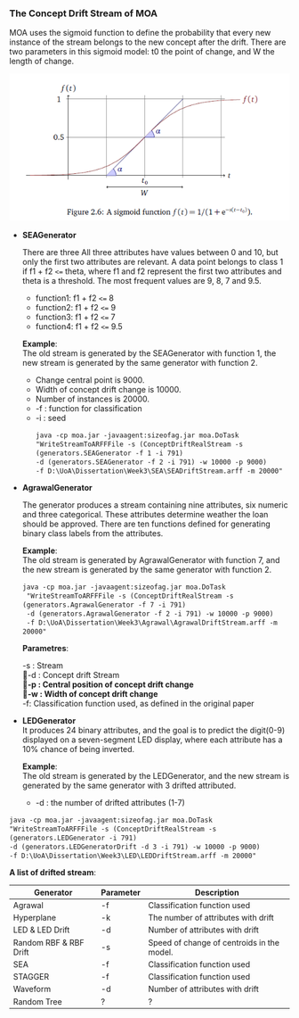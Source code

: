 ### The Concept Drift Stream of MOA

MOA uses the sigmoid function to define the probability that every new instance of the stream belongs to the new concept after the drift. There are two parameters in this sigmoid model: t0 the point of change, and W the length of change.

![](/assets/ch2/sigmoid.PNG)

* **SEAGenerator**

  There are three All three attributes have values between 0 and 10, but only the first two attributes are relevant. A data point belongs to class 1 if f1 + f2 `<=` theta, where f1 and f2 represent the first two attributes and theta is a threshold. The most frequent values are 9, 8, 7 and 9.5.

  * function1: f1 + f2 `<=` 8
  * function2: f1 + f2 `<=` 9
  * function3: f1 + f2 `<=` 7
  * function4: f1 + f2 `<=` 9.5

  **Example**:  
  The old stream is generated by the SEAGenerator with function 1, the new stream is generated by the same generator with function 2.

  * Change central point is 9000.
  * Width of concept drift change is 10000.
  * Number of instances is 20000.
  * -f : function for classification
  * -i : seed
    ```
    java -cp moa.jar -javaagent:sizeofag.jar moa.DoTask
    "WriteStreamToARFFFile -s (ConceptDriftRealStream -s (generators.SEAGenerator -f 1 -i 791) 
    -d (generators.SEAGenerator -f 2 -i 791) -w 10000 -p 9000) 
    -f D:\UoA\Dissertation\Week3\SEA\SEADriftStream.arff -m 20000"
    ```

* **AgrawalGenerator**

  The generator produces a stream containing nine attributes, six numeric and three categorical. These attributes determine weather the loan should be approved. There are ten functions defined for generating binary class labels from the attributes.

  **Example**:  
  The old stream is generated by AgrawalGenerator with function 7, and the new stream is generated by the same generator with function 2.

  ```
  java -cp moa.jar -javaagent:sizeofag.jar moa.DoTask
   "WriteStreamToARFFFile -s (ConceptDriftRealStream -s (generators.AgrawalGenerator -f 7 -i 791) 
   -d (generators.AgrawalGenerator -f 2 -i 791) -w 10000 -p 9000) 
   -f D:\UoA\Dissertation\Week3\Agrawal\AgrawalDriftStream.arff -m 20000"
  ```

  **Parametres**:

  -s : Stream  
  -d : Concept drift Stream  
  **-p : Central position of concept drift change  
  -w : Width of concept drift change**  
  -f: Classification function used, as defined in the original paper

* **LEDGenerator**  
  It produces 24 binary attributes, and the goal is to predict the digit\(0-9\) displayed on a seven-segment LED display, where each attribute has a 10% chance of being inverted.

  **Example**:  
  The old stream is generated by the LEDGenerator, and the new stream is generated by the same generator with 3 drifted attributed.

  * -d : the number of drifted attributes \(1-7\)

```
java -cp moa.jar -javaagent:sizeofag.jar moa.DoTask
"WriteStreamToARFFFile -s (ConceptDriftRealStream -s (generators.LEDGenerator -i 791)
-d (generators.LEDGeneratorDrift -d 3 -i 791) -w 10000 -p 9000) 
-f D:\UoA\Dissertation\Week3\LED\LEDDriftStream.arff -m 20000"
```

**A list of drifted stream**:

| Generator | Parameter | Description |
| --- | --- | --- |
| Agrawal | -f | Classification function used |
| Hyperplane | -k | The number of attributes with drift |
| LED & LED Drift | -d | Number of attributes with drift |
| Random RBF & RBF Drift | -s | Speed of change of centroids in the model. |
| SEA | -f | Classification function used |
| STAGGER | -f | Classification function used |
| Waveform | -d | Number of attributes with drift |
| Random Tree | ? | ? |



